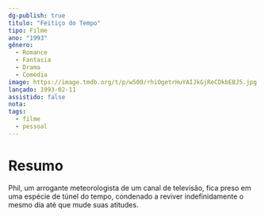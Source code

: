 ```yaml
---
dg-publish: true
titulo: "Feitiço do Tempo"
tipo: Filme
ano: "1993"
gênero:
  - Romance
  - Fantasia
  - Drama
  - Comédia
image: https://image.tmdb.org/t/p/w500/rhiOgetrHuYAIJkGjReCDkbEBJ5.jpg
lançado: 1993-02-11
assistido: false
nota: 
tags:
  - filme
  - pessoal
---
```

# Resumo
Phil, um arrogante meteorologista de um canal de televisão, fica preso em uma espécie de túnel do tempo, condenado a reviver indefinidamente o mesmo dia até que mude suas atitudes.
